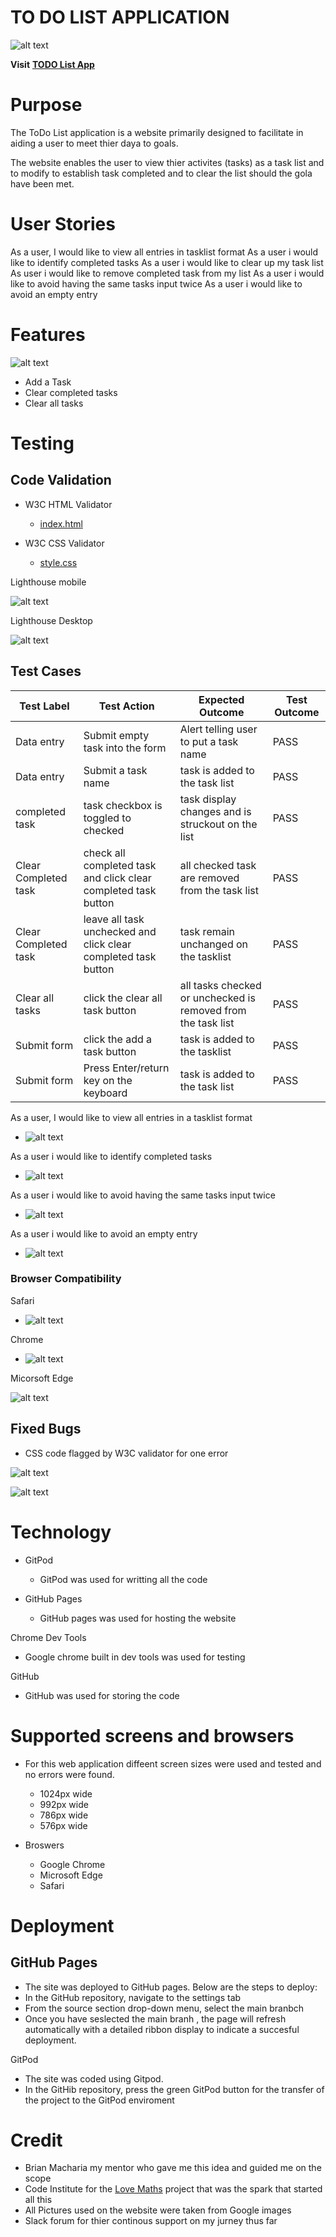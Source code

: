 **TO DO LIST APPLICATION**
========================
![alt text](readme-images/am-i-responsive.png "amiresponsive")

**Visit** [**TODO List App**](https://8000-greglabo78-projectmiles-p0ioxtmbmni.ws-eu86.gitpod.io/)

# Purpose
The ToDo List application is a website primarily designed to facilitate in 
aiding a user to meet thier daya to goals.

The website enables the user to view thier activites (tasks) as 
a task list and to modify to establish task completed and to clear the list 
should the gola have been met.

# User Stories
As a user, I would like to view all entries in tasklist format
As a user i would like to identify completed tasks
As a user i would like to clear up my task list
As user i would like to remove completed task from my list
As a user i would like to avoid having the same tasks input twice
As a user i would like to avoid an empty entry

# Features
![alt text](readme-images/Features.png "Features")
- Add a Task
- Clear completed tasks
- Clear all tasks

# Testing

## Code Validation
  - W3C HTML Validator
    - [index.html](readme-images/W3C%20html%20validation.png)

- W3C CSS Validator
    - [style.css](readme-images/W3C%20Css%20Validation%20.png)

Lighthouse mobile

![alt text](readme-images/Lighthouse%20mobile.png "Lighthouse mobile")

Lighthouse Desktop

![alt text](readme-images/Lighthouse%20desktop.png "Lighthouse Desktop")


## Test Cases

Test Label | Test Action | Expected Outcome | Test Outcome
-------- |-------- |-------- |-------- |
Data entry | Submit empty task into the form | Alert telling user to put a task name | PASS
Data entry | Submit a task name | task is added to the task list | PASS
completed task | task checkbox is toggled to checked | task display changes and is struckout on the list | PASS
Clear Completed task | check all completed task and click clear completed task button | all checked task are removed from the task list | PASS
Clear Completed task | leave all task unchecked and click clear completed task button | task remain unchanged on the tasklist | PASS
Clear all tasks | click the clear all task button | all tasks checked or unchecked is removed from the task list | PASS
Submit form | click the add a task button | task is added to the tasklist | PASS
Submit form | Press Enter/return key on the keyboard | task is added to the task list | PASS

As a user, I would like to view all entries in a tasklist format

   - ![alt text](readme-images/Testcase4.png "Testcase4")


As a user i would like to identify completed tasks

  - ![alt text](readme-images/Testcase2.png "Testcase2")


As a user i would like to avoid having the same tasks input twice

  - ![alt text](readme-images/Testcase%203.png "Testcase3")


As a user i would like to avoid an empty entry

  - ![alt text](readme-images/Testcase%201.png "Testcase1")


### Browser Compatibility

Safari

- ![alt text](readme-images/Safari%20.png "Safari")

Chrome

- ![alt text](readme-images/Chrome.png "Chrome")


Micorsoft Edge

![alt text](readme-images/Edge%20-%20Test.PNG "Edge")


## Fixed Bugs

- CSS code flagged by W3C validator for one error

![alt text](readme-images/bugs%20for%20W3C%20ccs%20validation.png "bug")


![alt text](readme-images/W3C%20Css%20Validation%20.png "css")


# Technology

- GitPod
    - GitPod was used for writting all the code

- GitHub Pages
    - GitHub pages was used for hosting the website

Chrome Dev Tools
  - Google chrome built in dev tools was used for testing

GitHub
  - GitHub was used for storing the code


# Supported screens and browsers

- For this web application diffeent screen sizes were used and tested and no errors were found.
  - 1024px wide
  - 992px wide
  - 786px wide
  - 576px wide

- Broswers
  - Google Chrome
  - Microsoft Edge
  - Safari

# Deployment

## GitHub Pages

- The site was deployed to GitHub pages. Below are the steps to deploy:
- In the GitHub repository, navigate to the settings tab
- From the source section drop-down menu, select the main branbch
- Once you have seslected the main branh , the page will refresh automatically with a detailed ribbon display
  to indicate a succesful deployment.

GitPod
- The site was coded using Gitpod.
- In the GitHib repository, press the green GitPod button for the transfer of the project
  to the GitPod enviroment

# Credit
- Brian Macharia my mentor who gave me this idea and guided me on the scope 
- Code Institute for the [Love Maths](https://greglabo78.github.io/love-maths/) project that was the spark that started all this
-  All Pictures used on the website were taken from Google images
- Slack forum for thier continous support on my jurney thus far




